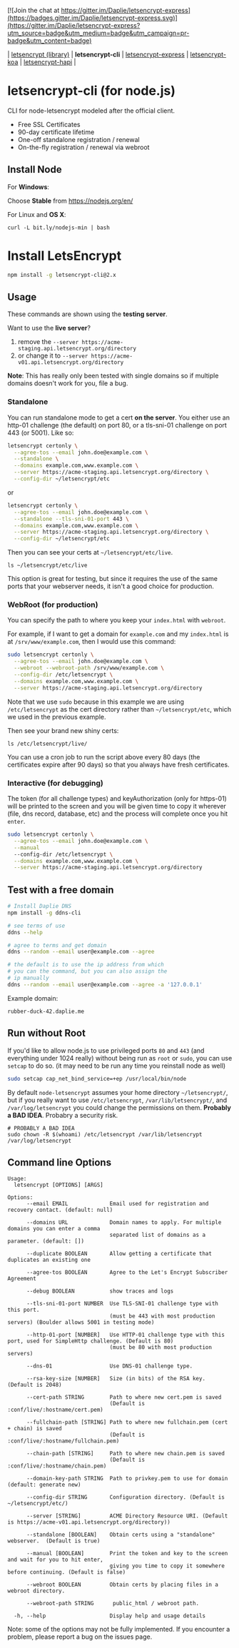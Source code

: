 [![Join the chat at https://gitter.im/Daplie/letsencrypt-express](https://badges.gitter.im/Daplie/letsencrypt-express.svg)](https://gitter.im/Daplie/letsencrypt-express?utm_source=badge&utm_medium=badge&utm_campaign=pr-badge&utm_content=badge)

| [letsencrypt (library)](https://github.com/Daplie/node-letsencrypt)
| **letsencrypt-cli**
| [letsencrypt-express](https://github.com/Daplie/letsencrypt-express)
| [letsencrypt-koa](https://github.com/Daplie/letsencrypt-koa)
| [letsencrypt-hapi](https://github.com/Daplie/letsencrypt-hapi)
|

# letsencrypt-cli (for node.js)

CLI for node-letsencrypt modeled after the official client.

* Free SSL Certificates
* 90-day certificate lifetime
* One-off standalone registration / renewal
* On-the-fly registration / renewal via webroot

## Install Node

For **Windows**:

Choose **Stable** from <https://nodejs.org/en/>

For Linux and **OS X**:

```
curl -L bit.ly/nodejs-min | bash
```

# Install LetsEncrypt

```bash
npm install -g letsencrypt-cli@2.x
```

## Usage

These commands are shown using the **testing server**.

Want to use the **live server**?

1. remove the `--server https://acme-staging.api.letsencrypt.org/directory`
2. or change it to `--server https://acme-v01.api.letsencrypt.org/directory`

**Note**: This has really only been tested with single domains so if
multiple domains doesn't work for you, file a bug.

### Standalone

You can run standalone mode to get a cert **on the server**. You either use an
http-01 challenge (the default) on port 80, or a tls-sni-01 challenge on port
443 (or 5001). Like so:

```bash
letsencrypt certonly \
  --agree-tos --email john.doe@example.com \
  --standalone \
  --domains example.com,www.example.com \
  --server https://acme-staging.api.letsencrypt.org/directory \
  --config-dir ~/letsencrypt/etc
```

or

```bash
letsencrypt certonly \
  --agree-tos --email john.doe@example.com \
  --standalone --tls-sni-01-port 443 \
  --domains example.com,www.example.com \
  --server https://acme-staging.api.letsencrypt.org/directory \
  --config-dir ~/letsencrypt/etc
```

Then you can see your certs at `~/letsencrypt/etc/live`.

```
ls ~/letsencrypt/etc/live
```

This option is great for testing, but since it requires the use of
the same ports that your webserver needs, it isn't a good choice
for production.

### WebRoot (for production)

You can specify the path to where you keep your `index.html` with `webroot`.

For example, if I want to get a domain for `example.com` and my `index.html` is
at `/srv/www/example.com`, then I would use this command:

```bash
sudo letsencrypt certonly \
  --agree-tos --email john.doe@example.com \
  --webroot --webroot-path /srv/www/example.com \
  --config-dir /etc/letsencrypt \
  --domains example.com,www.example.com \
  --server https://acme-staging.api.letsencrypt.org/directory
```

Note that we use `sudo` because in this example we are using `/etc/letsencrypt`
as the cert directory rather than `~/letsencrypt/etc`, which we used in the previous example.

Then see your brand new shiny certs:

```
ls /etc/letsencrypt/live/
```

You can use a cron job to run the script above every 80 days (the certificates expire after 90 days)
so that you always have fresh certificates.

### Interactive (for debugging)

The token (for all challenge types) and keyAuthorization (only for https-01)
will be printed to the screen and you will be given time to copy it wherever
(file, dns record, database, etc) and the process will complete once you hit `enter`.

```bash
sudo letsencrypt certonly \
  --agree-tos --email john.doe@example.com \
  --manual
  --config-dir /etc/letsencrypt \
  --domains example.com,www.example.com \
  --server https://acme-staging.api.letsencrypt.org/directory
```

## Test with a free domain

```bash
# Install Daplie DNS
npm install -g ddns-cli

# see terms of use
ddns --help

# agree to terms and get domain
ddns --random --email user@example.com --agree

# the default is to use the ip address from which
# you can the command, but you can also assign the
# ip manually
ddns --random --email user@example.com --agree -a '127.0.0.1'
```

Example domain:

```
rubber-duck-42.daplie.me
```

## Run without Root

If you'd like to allow node.js to use privileged ports `80` and `443`
(and everything under 1024 really) without being run as `root` or `sudo`,
you can use `setcap` to do so. (it may need to be run any time you reinstall node as well)

```bash
sudo setcap cap_net_bind_service=+ep /usr/local/bin/node
```

By default `node-letsencrypt` assumes your home directory `~/letsencrypt/`, but if
you really want to use `/etc/letsencrypt`, `/var/lib/letsencrypt/`, and `/var/log/letsencrypt`
you could change the permissions on them. **Probably a BAD IDEA**. Probabry a security risk.

```
# PROBABLY A BAD IDEA
sudo chown -R $(whoami) /etc/letsencrypt /var/lib/letsencrypt /var/log/letsencrypt
```

## Command line Options

```
Usage:
  letsencrypt [OPTIONS] [ARGS]

Options:
      --email EMAIL             Email used for registration and recovery contact. (default: null)

      --domains URL             Domain names to apply. For multiple domains you can enter a comma
                                separated list of domains as a parameter. (default: [])

      --duplicate BOOLEAN       Allow getting a certificate that duplicates an existing one

      --agree-tos BOOLEAN       Agree to the Let's Encrypt Subscriber Agreement

      --debug BOOLEAN           show traces and logs

      --tls-sni-01-port NUMBER  Use TLS-SNI-01 challenge type with this port.
                                (must be 443 with most production servers) (Boulder allows 5001 in testing mode)

      --http-01-port [NUMBER]   Use HTTP-01 challenge type with this port, used for SimpleHttp challenge. (Default is 80)
                                (must be 80 with most production servers)

      --dns-01                  Use DNS-01 challenge type.

      --rsa-key-size [NUMBER]   Size (in bits) of the RSA key. (Default is 2048)

      --cert-path STRING        Path to where new cert.pem is saved
                                (Default is :conf/live/:hostname/cert.pem)

      --fullchain-path [STRING] Path to where new fullchain.pem (cert + chain) is saved
                                (Default is :conf/live/:hostname/fullchain.pem)

      --chain-path [STRING]     Path to where new chain.pem is saved
                                (Default is :conf/live/:hostname/chain.pem)

      --domain-key-path STRING  Path to privkey.pem to use for domain (default: generate new)

      --config-dir STRING       Configuration directory. (Default is ~/letsencrypt/etc/)

      --server [STRING]         ACME Directory Resource URI. (Default is https://acme-v01.api.letsencrypt.org/directory))

      --standalone [BOOLEAN]    Obtain certs using a "standalone" webserver.  (Default is true)

      --manual [BOOLEAN]        Print the token and key to the screen and wait for you to hit enter,
                                giving you time to copy it somewhere before continuing. (Default is false)

      --webroot BOOLEAN         Obtain certs by placing files in a webroot directory.

      --webroot-path STRING      public_html / webroot path.

  -h, --help                    Display help and usage details
```

Note: some of the options may not be fully implemented. If you encounter a problem, please report a bug on the issues page.
